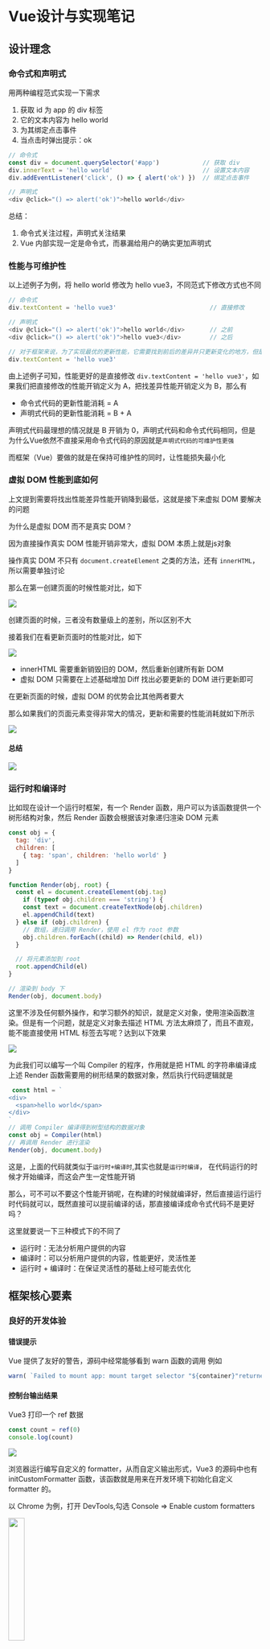# Vue设计与实现笔记

## 设计理念

### 命令式和声明式

用两种编程范式实现一下需求

1. 获取 id 为 app 的 div 标签
2. 它的文本内容为 hello world
3. 为其绑定点击事件
4. 当点击时弹出提示：ok

```js
// 命令式
const div = document.querySelector('#app')            // 获取 div
div.innerText = 'hello world'                         // 设置文本内容
div.addEventListener('click', () => { alert('ok') })  // 绑定点击事件

// 声明式
<div @click="() => alert('ok')">hello world</div>
```

总结：

1. 命令式关注过程，声明式关注结果
2. Vue 内部实现一定是命令式，而暴漏给用户的确实更加声明式

### 性能与可维护性

以上述例子为例，将 hello world 修改为 hello vue3，不同范式下修改方式也不同

```js
// 命令式
div.textContent = 'hello vue3'                          // 直接修改

// 声明式
<div @click="() => alert('ok')">hello world</div>       // 之前
<div @click="() => alert('ok')">hello vue3</div>        // 之后

// 对于框架来说，为了实现最优的更新性能，它需要找到前后的差异并只更新变化的地方，但是最终完成这次更新的代码仍然是
div.textContent = 'hello vue3' 
```

由上述例子可知，性能更好的是直接修改 `div.textContent = 'hello vue3'`，如果我们把直接修改的性能开销定义为 A，把找差异性能开销定义为 B，那么有

- 命令式代码的更新性能消耗 = A 
- 声明式代码的更新性能消耗 = B + A

声明式代码最理想的情况就是 B 开销为 0，声明式代码和命令式代码相同，但是为什么Vue依然不直接采用命令式代码的原因就是`声明式代码的可维护性更强` 

而框架（Vue）要做的就是在保持可维护性的同时，让性能损失最小化

### 虚拟 DOM 性能到底如何

上文提到需要将找出性能差异性能开销降到最低，这就是接下来虚拟 DOM 要解决的问题

为什么是虚拟 DOM 而不是真实 DOM？

因为直接操作真实 DOM 性能开销非常大，虚拟 DOM 本质上就是js对象

操作真实 DOM 不只有 `document.createElement` 之类的方法，还有 `innerHTML`，所以需要单独讨论

那么在第一创建页面的时候性能对比，如下

<img class="zoom-custom-imgs" src="./images/vdom1.png">

创建页面的时候，三者没有数量级上的差别，所以区别不大

接着我们在看更新页面时的性能对比，如下

<img class="zoom-custom-imgs" src="./images/vdom2.png">

- innerHTML 需要重新销毁旧的 DOM，然后重新创建所有新 DOM
- 虚拟 DOM 只需要在上述基础增加 Diff 找出必要更新的 DOM 进行更新即可

在更新页面的时候，虚拟 DOM 的优势会比其他两者要大

那么如果我们的页面元素变得非常大的情况，更新和需要的性能消耗就如下所示

<img class="zoom-custom-imgs" src="./images/vdom3.png">

#### 总结

<img class="zoom-custom-imgs" src="./images/vdom4.png">

### 运行时和编译时

比如现在设计一个运行时框架，有一个 Render 函数，用户可以为该函数提供一个树形结构对象，然后 Render 函数会根据该对象递归渲染 DOM 元素

```js
const obj = {
  tag: 'div',
  children: [
    { tag: 'span', children: 'hello world' }
  ]
}

function Render(obj, root) {
  const el = document.createElement(obj.tag)
    if (typeof obj.children === 'string') {
    const text = document.createTextNode(obj.children)
    el.appendChild(text)
  } else if (obj.children) {
    // 数组，递归调用 Render，使用 el 作为 root 参数
    obj.children.forEach((child) => Render(child, el))
  }

  // 将元素添加到 root
  root.appendChild(el)
}

// 渲染到 body 下
Render(obj, document.body)
```

这里不涉及任何额外操作，和学习额外的知识，就是定义对象，使用渲染函数渲染。但是有一个问题，就是定义对象去描述 HTML 方法太麻烦了，而且不直观，能不能直接使用 HTML 标签去写呢？达到以下效果

<img class="zoom-custom-imgs" src="./images/runTime1.png">

为此我们可以编写一个叫 Compiler 的程序，作用就是把 HTML 的字符串编译成上述 Render 函数需要用的树形结果的数据对象，然后执行代码逻辑就是

```js
 const html = `
<div>
  <span>hello world</span>
</div>
`
// 调用 Compiler 编译得到树型结构的数据对象
const obj = Compiler(html)
// 再调用 Render 进行渲染
Render(obj, document.body)
```

这是，上面的代码就类似于`运行时+编译时`,其实也就是`运行时编译`， 在代码运行的时候才开始编译，而这会产生一定性能开销

那么，可不可以不要这个性能开销呢，在构建的时候就编译好，然后直接运行运行时代码就可以，既然直接可以提前编译的话，那直接编译成命令式代码不是更好吗？

这里就要说一下三种模式下的不同了

- 运行时：无法分析用户提供的内容
- 编译时：可以分析用户提供的内容，性能更好，灵活性差
- 运行时 + 编译时：在保证灵活性的基础上经可能去优化

## 框架核心要素

### 良好的开发体验

#### 错误提示

Vue 提供了友好的警告，源码中经常能够看到 warn 函数的调用 例如

```js
warn( `Failed to mount app: mount target selector "${container}"returned null.` )
```

#### 控制台输出结果

Vue3 打印一个 ref 数据

```js
const count = ref(0)
console.log(count)
```

<img class="zoom-custom-imgs" src="./images/core1.png">

浏览器运行编写自定义的 formatter，从而自定义输出形式，Vue3 的源码中也有 initCustomFormatter 函数，该函数就是用来在开发环境下初始化自定义 formatter 的。

以 Chrome 为例，打开 DevTools,勾选 Console => Enable custom formatters

<img class="zoom-custom-imgs" src="./images/core2.png" width="25%">

然后刷新浏览器并查看控制台

<img class="zoom-custom-imgs" src="./images/core3.png" width="20%">

### 控制框架代码体积

Vue 源码中 warn 函数调用都会配合 __DEV__ 常量的检查，例如：

```js
if (__DEV__ && !res) {
  warn(`Failed to mount app: mount target selector "${container}"returned null.`)
}
```

Vue 使用的是 rollup 对项目进行构建，__DEV__ 常量通过 rollup 的插件配置来预定义，类似 webpack 中的 DefinePlugin 插件

这样就可以输出两个版本的资源，vue.global.js（开发环境），vue.global.prod.js（生产环境）

### 良好的Tree-Shaking

实现 Tree-Shaking 必须满足两个条件

1.  模块必须是 ESM（ES Module）
2.  没有副作用

由于静态分析 JavaScript 很困难，所以像 rollup 这类工具都会应该 `魔法注释（/*#__PURE__*/）` 代码来告诉 rollup 当前代码不会产生副作用，如

```js
import {foo} from './utils'

/*#__PURE__*/ foo()
```

::: tip
该注释不仅仅作用于函数，它可以应用于任何语句上  
该注释也不是只有 rollup 才能识别，webpack 以及压缩工具（如 terser）都能识别它
:::

### 构建产物输出

可以在 rollup.config.js 文件配置 format 属性来制定输出模块形式

```js
// rollup.config.js
const config = {
  input: 'input.js',
  output: {
    file: 'output.js',
    format: 'iife' // 指定模块形式 iife esm cjs
  }
}

export default config
```

#### IIFE（vue.global.js）

作为全局全量Vue使用

```js
<script src="/path/to/vue.js"></script>
const { createApp } = Vue
// ...
```

#### ESM（vue.esm-browser.js）

```js
<script type="module" src="/path/to/vue.esm-browser.js"></script>
```

其中 `-browser` 是指 ESM 打包资源给谁使用，如上述 `-browser` 表示打包资源直接给 `<script type="module">`，另外还有

`-bundler` 是指 ESM 打包资源给 rollup 或者 webpack 等打包工具使用的

区别：

1. Tres-Shaking 的时候，带有 -browser 的 ESM 资源中的 __DEV__ 在开发环境中会直接替换为 true，生产环境中替换为 false
2. 带有 -bundler 的 ESM 资源中不能直接设置 __DEV__，而是使用 `process.env.NODE_ENV !=='production')` 替换 __DEV__ 常量

```js
// -browser
if (__DEV__) {
  warn(`useCssModule() is not supported in the global build.`)
}
// -bundler
if ((process.env.NODE_ENV !== 'production')) {
  warn(`useCssModule() is not supported in the global build.`)
}
```

#### CJS

除了可以直接使用 `<script>`标签引入资源外，我们还希望用户可以在 Node.js 中通过 require 语句引用资源，例如：

```js
const Vue = require('vue')
```

这么做的答案就是 `服务端渲染`。当进行服务端渲染时，Vue.js 的代码是在 Node.js 环境中运行的，而非浏览器环境。在Node.js 环境中，资源的模块格式应该是 CommonJS，简称 cjs

### 特性开关

在设计框架时，框架会给用户提供诸多特性（或功能），例如我们提供 A、B、C 三个特性给用户，同时还提供了 a、b、c 三个对应的特性开关，用户以通过设置 a、b、c 为 true 或 false 来代表开启或关闭对应的特性，这将会带来很多益处

- 对于用户关闭的特性，我们可以利用 Tree-Shaking 机制让其不包含在最终的资源中。
- 该机制为框架设计带来了灵活性，可以通过特性开关任意为框架添加新的特性，而不用担心资源体积变大。同时，当框架升级时，我们也可以通过特性开关来支持遗留 API，这样新用户可以选 择不使用遗留 API，从而使最终打包的资源体积最小化。

```js
// rollup 配置 
{
  __FEATURE_OPTIONS_API__: isBundlerESMBuild ?`__VUE_OPTIONS_API__` : true,
}

// webpack.DefinePlugin 插件配置
new webpack.DefinePlugin({
  __VUE_OPTIONS_API__: JSON.stringify(true) // 开启特性
})
```

其中 `__FEATURE_OPTIONS_API__` 开关是控制 vue3的 Composition API 特性，`__VUE_OPTIONS_API__` 开关是控制 vue2的 Option Api 特性

### 错误处理

框架错误处理机制的好坏直接决定了用户应用程序的健壮性，还决定了用户开发时处理错误的心智负担。

比如 Vue 中提供了 registerErrorHandler 函数，用户可以使用它注册错误处理程序，然后在 callWithErrorHandling 函数内部捕获错误后，把错误传递给用户注册的错误处理程序

```js
// utils.js
let handleError = null

export default {
  foo(fn) {
    callWithErrorHandling(fn)
  },
  // 用户可以调用该函数注册统一的错误处理函数
  registerErrorHandler(fn) {
    handleError = fn
  }
}
function callWithErrorHandling(fn) {
  try {
    fn && fn()
  } catch (e) {
    // 将捕获到的错误传递给用户的错误处理程序
    handleError(e)
  }
}

// index.js
import utils from 'utils.js'
// 注册错误处理程序
utils.registerErrorHandler((e) => {
  console.log(e)
})
utils.foo(() => {/*...*/})
utils.bar(() => {/*...*/})
```

### 良好的 TypeScript 类型支持

误区：使用 TS 编写框架，就等价于对 TS 类型支持友好

比如

```js
function foo(val: any) {
  return val
}
```

<img class="zoom-custom-imgs" src="./images/core4.png">

在调用 foo 函数时，我们传递了一个字符串类型的参数 'str'，按照之前的分析，得到的结果 res 的类型应该也是字符串类型，然而当我们把鼠标指针悬浮到 res 常量上时，可以看到其类型是 any，这并不是我们想要的结果

为了达到理想状态，我们只需要对 foo 函数做简单的修改即可

```js
function foo<T extends any>(val: T): T {
  return val
}
```

<img class="zoom-custom-imgs" src="./images/core5.png">

可以看到，res 的类型是字符字面量 'str' 而不是 any 了，这说明我们的代码生效了


<SideTitle :page="$page" />


ugc 情节树

section_type 
1 Scene Block
2 Branch Block

choice 分支存在 choice 数组中

content   choice name



英语语法


